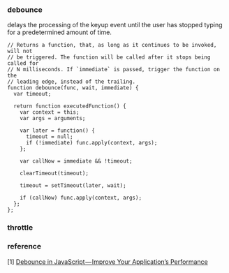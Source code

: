 ### debounce
delays the processing of the keyup event until the user has stopped typing for a predetermined amount of time.

    // Returns a function, that, as long as it continues to be invoked, will not
    // be triggered. The function will be called after it stops being called for
    // N milliseconds. If `immediate` is passed, trigger the function on the
    // leading edge, instead of the trailing.
    function debounce(func, wait, immediate) {
      var timeout;

      return function executedFunction() {
        var context = this;
        var args = arguments;

        var later = function() {
          timeout = null;
          if (!immediate) func.apply(context, args);
        };

        var callNow = immediate && !timeout;

        clearTimeout(timeout);

        timeout = setTimeout(later, wait);

        if (callNow) func.apply(context, args);
      };
    };


### throttle



### reference
[1] [Debounce in JavaScript — Improve Your Application’s Performance](https://levelup.gitconnected.com/debounce-in-javascript-improve-your-applications-performance-5b01855e086)

